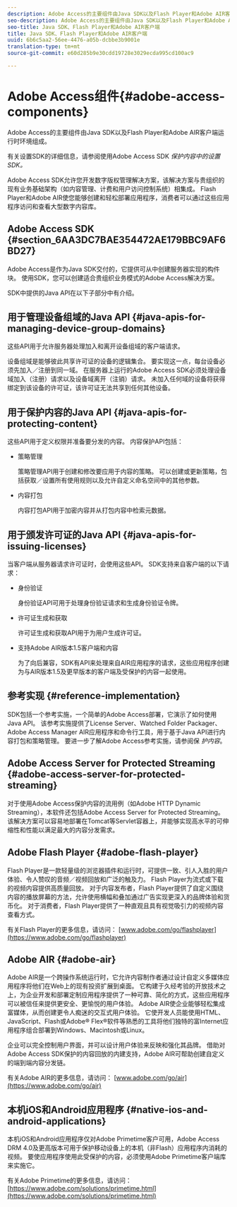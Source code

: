 ```yaml
---
description: Adobe Access的主要组件由Java SDK以及Flash Player和Adobe AIR客户端运行时环境组成。
seo-description: Adobe Access的主要组件由Java SDK以及Flash Player和Adobe AIR客户端运行时环境组成。
seo-title: Java SDK、Flash Player和Adobe AIR客户端
title: Java SDK、Flash Player和Adobe AIR客户端
uuid: 6b6c5aa2-56ee-4476-a05b-dcbbe3b9001e
translation-type: tm+mt
source-git-commit: e60d285b9e30cdd19728e3029ecda995cd100ac9

---
```



# Adobe Access组件{#adobe-access-components}

Adobe Access的主要组件由Java SDK以及Flash Player和Adobe AIR客户端运行时环境组成。

有关设置SDK的详细信息，请参阅使用Adobe Access SDK *保护内容中的设置SDK。*

Adobe Access SDK允许您开发数字版权管理解决方案，该解决方案与贵组织的现有业务基础架构（如内容管理、计费和用户访问控制系统）相集成。 Flash Player和Adobe AIR使您能够创建和轻松部署应用程序，消费者可以通过这些应用程序访问和查看大型数字内容库。

## Adobe Access SDK {#section_6AA3DC7BAE354472AE179BBC9AF6BD27}

Adobe Access是作为Java SDK交付的，它提供可从中创建服务器实现的构件块。 使用SDK，您可以创建适合贵组织业务模式的Adobe Access解决方案。

SDK中提供的Java API在以下子部分中有介绍。

## 用于管理设备组域的Java API {#java-apis-for-managing-device-group-domains}

这些API用于允许服务器处理加入和离开设备组域的客户端请求。

设备组域是能够彼此共享许可证的设备的逻辑集合。 要实现这一点，每台设备必须先加入／注册到同一域。 在服务器上运行的Adobe Access SDK必须处理设备域加入（注册）请求以及设备域离开（注销）请求。 未加入任何域的设备将获得绑定到该设备的许可证，该许可证无法共享到任何其他设备。

## 用于保护内容的Java API {#java-apis-for-protecting-content}

这些API用于定义权限并准备要分发的内容。 内容保护API包括：

* 策略管理

   策略管理API用于创建和修改要应用于内容的策略。 可以创建或更新策略，包括获取／设置所有使用规则以及允许自定义命名空间中的其他参数。

* 内容打包

   内容打包API用于加密内容并从打包内容中检索元数据。

## 用于颁发许可证的Java API {#java-apis-for-issuing-licenses}

当客户端从服务器请求许可证时，会使用这些API。 SDK支持来自客户端的以下请求：

* 身份验证

   身份验证API可用于处理身份验证请求和生成身份验证令牌。

* 许可证生成和获取

   许可证生成和获取API用于为用户生成许可证。

* 支持Adobe AIR版本1.5客户端和内容

   为了向后兼容，SDK有API来处理来自AIR应用程序的请求，这些应用程序创建为与AIR版本1.5及更早版本的客户端及受保护的内容一起使用。

## 参考实现 {#reference-implementation}

SDK包括一个参考实施，一个简单的Adobe Access部署，它演示了如何使用Java API。 该参考实施提供了License Server、Watched Folder Packager、Adobe Access Manager AIR应用程序和命令行工具，用于基于Java API进行内容打包和策略管理。 要进一步了解Adobe Access参考实施，请参阅保 *护内容*。

## Adobe Access Server for Protected Streaming {#adobe-access-server-for-protected-streaming}

对于使用Adobe Access保护内容的流用例（如Adobe HTTP Dynamic Streaming），本软件还包括Adobe Access Server for Protected Streaming。 该解决方案可以容易地部署在Tomcat等Servlet容器上，并能够实现高水平的可伸缩性和性能以满足最大的内容分发需求。

## Adobe Flash Player {#adobe-flash-player}

Flash Player是一款轻量级的浏览器插件和运行时，可提供一致、引人入胜的用户体验、令人赞叹的音频／视频回放和广泛的触及力。 Flash Player为流式或下载的视频内容提供高质量回放。 对于内容发布者，Flash Player提供了自定义围绕内容的播放屏幕的方法，允许使用横幅和叠加通过广告实现更深入的品牌体验和货币化。 对于消费者，Flash Player提供了一种直观且具有视觉吸引力的视频内容查看方式。

有关Flash Player的更多信息，请访问： [www.adobe.com/go/flashplayer](https://www.adobe.com/go/flashplayer)

## Adobe AIR {#adobe-air}

Adobe AIR是一个跨操作系统运行时，它允许内容制作者通过设计自定义多媒体应用程序将他们在Web上的现有投资扩展到桌面。 它构建于久经考验的开放技术之上，为企业开发和部署定制应用程序提供了一种可靠、简化的方式，这些应用程序可以被信任来提供更安全、更愉悦的用户体验。 Adobe AIR使企业能够轻松集成富媒体，从而创建更令人痴迷的交互式用户体验。 它使开发人员能使用HTML、JavaScript、Flash或Adobe® Flex®软件等熟悉的工具将他们独特的富Internet应用程序组合部署到Windows、Macintosh或Linux。

企业可以完全控制用户界面，并可以设计用户体验来反映和强化其品牌。 借助对Adobe Access SDK保护的内容回放的内建支持，Adobe AIR可帮助创建自定义的端到端内容分发链。

有关Adobe AIR的更多信息，请访问： [www.adobe.com/go/air](https://www.adobe.com/go/air)

## 本机iOS和Android应用程序 {#native-ios-and-android-applications}

本机iOS和Android应用程序仅对Adobe Primetime客户可用，Adobe Access DRM 4.0及更高版本可用于保护移动设备上的本机（非Flash）应用程序内消耗的视频。 要使应用程序使用此受保护的内容，必须使用Adobe Primetime客户端库来实施它。

有关Adobe Primetime的更多信息，请访问： [https://www.adobe.com/solutions/primetime.html](https://www.adobe.com/solutions/primetime.html)